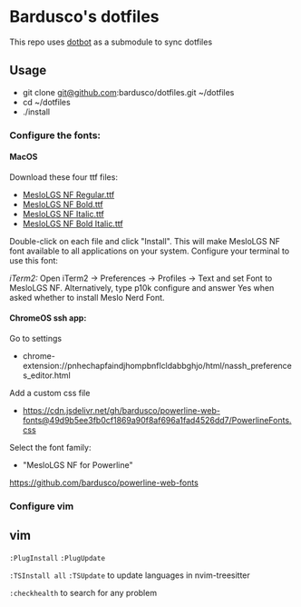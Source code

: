 # Bardusco's dotfiles

This repo uses [dotbot](https://github.com/anishathalye/dotbot) as a submodule to sync dotfiles

## Usage

- git clone git@github.com:bardusco/dotfiles.git ~/dotfiles
- cd ~/dotfiles
- ./install

### Configure the fonts:

#### MacOS

Download these four ttf files:

- [MesloLGS NF Regular.ttf](https://github.com/romkatv/powerlevel10k-media/raw/master/MesloLGS%20NF%20Regular.ttf)
- [MesloLGS NF Bold.ttf](https://github.com/romkatv/powerlevel10k-media/raw/master/MesloLGS%20NF%20Bold.ttf)
- [MesloLGS NF Italic.ttf](https://github.com/romkatv/powerlevel10k-media/raw/master/MesloLGS%20NF%20Italic.ttf)
- [MesloLGS NF Bold Italic.ttf](https://github.com/romkatv/powerlevel10k-media/raw/master/MesloLGS%20NF%20Bold%20Italic.ttf)

Double-click on each file and click "Install". This will make MesloLGS NF font available to all applications on your system. Configure your terminal to use this font:

_iTerm2:_ Open iTerm2 → Preferences → Profiles → Text and set Font to MesloLGS NF. Alternatively, type p10k configure and answer Yes when asked whether to install Meslo Nerd Font.

#### ChromeOS ssh app:

Go to settings

- chrome-extension://pnhechapfaindjhompbnflcldabbghjo/html/nassh_preferences_editor.html

Add a custom css file

- https://cdn.jsdelivr.net/gh/bardusco/powerline-web-fonts@49d9b5ee3fb0cf1869a90f8af696a1fad4526dd7/PowerlineFonts.css

Select the font family:

- "MesloLGS NF for Powerline"

https://github.com/bardusco/powerline-web-fonts

### Configure vim

## vim

`:PlugInstall`
`:PlugUpdate`

`:TSInstall all`
`:TSUpdate`
to update languages in nvim-treesitter

`:checkhealth`
to search for any problem
